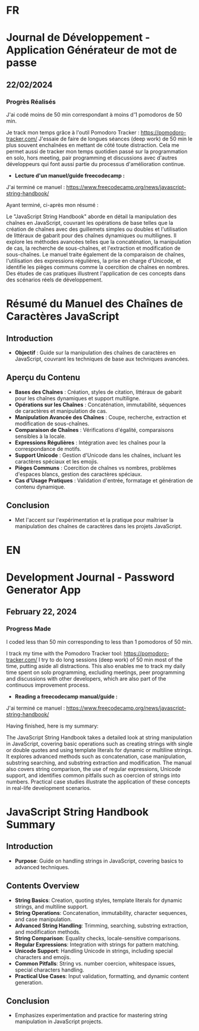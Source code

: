# FR

# Journal de Développement - Application Générateur de mot de passe

## 22/02/2024

### Progrès Réalisés

J'ai codé moins de 50 min correspondant à moins d'1 pomodoros de 50 min.

Je track mon temps grâce à l'outil Pomodoro Tracker : https://pomodoro-tracker.com/
J'essaie de faire de longues séances (deep work) de 50 min le plus souvent enchaînées en mettant de côté toute distraction.
Cela me permet aussi de tracker mon temps quotidien passé sur la programmation en solo, hors meeting, pair programming et discussions avec d'autres développeurs qui font aussi partie du processus d'amélioration continue.

- **Lecture d'un manuel/guide freecodecamp :**

J'ai terminé ce manuel : https://www.freecodecamp.org/news/javascript-string-handbook/

Ayant terminé, ci-après mon résumé :

Le "JavaScript String Handbook" aborde en détail la manipulation des chaînes en JavaScript, couvrant les opérations de base telles que la création de chaînes avec des guillemets simples ou doubles et l'utilisation de littéraux de gabarit pour des chaînes dynamiques ou multilignes. Il explore les méthodes avancées telles que la concaténation, la manipulation de cas, la recherche de sous-chaînes, et l'extraction et modification de sous-chaînes. Le manuel traite également de la comparaison de chaînes, l'utilisation des expressions régulières, la prise en charge d'Unicode, et identifie les pièges communs comme la coercition de chaînes en nombres. Des études de cas pratiques illustrent l'application de ces concepts dans des scénarios réels de développement.

# Résumé du Manuel des Chaînes de Caractères JavaScript

## Introduction

- **Objectif** : Guide sur la manipulation des chaînes de caractères en JavaScript, couvrant les techniques de base aux techniques avancées.

## Aperçu du Contenu

- **Bases des Chaînes** : Création, styles de citation, littéraux de gabarit pour les chaînes dynamiques et support multiligne.
- **Opérations sur les Chaînes** : Concaténation, immutabilité, séquences de caractères et manipulation de cas.
- **Manipulation Avancée des Chaînes** : Coupe, recherche, extraction et modification de sous-chaînes.
- **Comparaison de Chaînes** : Vérifications d'égalité, comparaisons sensibles à la locale.
- **Expressions Régulières** : Intégration avec les chaînes pour la correspondance de motifs.
- **Support Unicode** : Gestion d'Unicode dans les chaînes, incluant les caractères spéciaux et les emojis.
- **Pièges Communs** : Coercition de chaînes vs nombres, problèmes d'espaces blancs, gestion des caractères spéciaux.
- **Cas d'Usage Pratiques** : Validation d'entrée, formatage et génération de contenu dynamique.

## Conclusion

- Met l'accent sur l'expérimentation et la pratique pour maîtriser la manipulation des chaînes de caractères dans les projets JavaScript.

# EN

# Development Journal - Password Generator App

## February 22, 2024

### Progress Made

I coded less than 50 min corresponding to less than 1 pomodoros of 50 min.

I track my time with the Pomodoro Tracker tool: https://pomodoro-tracker.com/
I try to do long sessions (deep work) of 50 min most of the time, putting aside all distractions.
This also enables me to track my daily time spent on solo programming, excluding meetings, peer programming and discussions with other developers, which are also part of the continuous improvement process.

- **Reading a freecodecamp manual/guide :**

J'ai terminé ce manuel : https://www.freecodecamp.org/news/javascript-string-handbook/

Having finished, here is my summary:

The JavaScript String Handbook takes a detailed look at string manipulation in JavaScript, covering basic operations such as creating strings with single or double quotes and using template literals for dynamic or multiline strings. It explores advanced methods such as concatenation, case manipulation, substring searching, and substring extraction and modification. The manual also covers string comparison, the use of regular expressions, Unicode support, and identifies common pitfalls such as coercion of strings into numbers. Practical case studies illustrate the application of these concepts in real-life development scenarios.

# JavaScript String Handbook Summary

## Introduction

- **Purpose**: Guide on handling strings in JavaScript, covering basics to advanced techniques.

## Contents Overview

- **String Basics**: Creation, quoting styles, template literals for dynamic strings, and multiline support.
- **String Operations**: Concatenation, immutability, character sequences, and case manipulation.
- **Advanced String Handling**: Trimming, searching, substring extraction, and modification methods.
- **String Comparison**: Equality checks, locale-sensitive comparisons.
- **Regular Expressions**: Integration with strings for pattern matching.
- **Unicode Support**: Handling Unicode in strings, including special characters and emojis.
- **Common Pitfalls**: String vs. number coercion, whitespace issues, special characters handling.
- **Practical Use Cases**: Input validation, formatting, and dynamic content generation.

## Conclusion

- Emphasizes experimentation and practice for mastering string manipulation in JavaScript projects.
